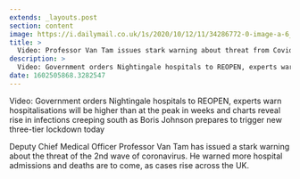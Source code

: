 ```yaml
--- 
extends: _layouts.post 
section: content 
image: https://i.dailymail.co.uk/1s/2020/10/12/11/34286772-0-image-a-6_1602497524335.jpg 
title: > 
  Video: Professor Van Tam issues stark warning about threat from Covid 
description: > 
  Video: Government orders Nightingale hospitals to REOPEN, experts warn hospitalisations will be higher than at the peak in weeks and charts reveal rise in infections creeping south as Boris Johnson prepares to trigger new three-tier lockdown todayDeputy Chief Medical Officer Professor Van Tam has issued a stark warning about the threat of the 2nd wave of coronavirus.He warned more hospital admissions and deaths are to come, as cases rise across the UK. 
date: 1602505868.3282547 
--- 
```

Video: Government orders Nightingale hospitals to REOPEN, experts warn hospitalisations will be higher than at the peak in weeks and charts reveal rise in infections creeping south as Boris Johnson prepares to trigger new three-tier lockdown today

Deputy Chief Medical Officer Professor Van Tam has issued a stark warning about the threat of the 2nd wave of coronavirus. He warned more hospital admissions and deaths are to come, as cases rise across the UK.